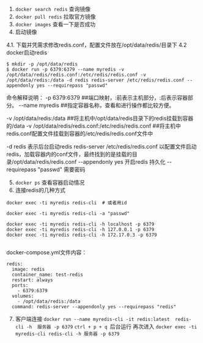 1. `docker search redis`  查询镜像
2. `docker pull redis`  拉取官方镜像
3. `docker images`  查看一下是否成功
4. 启动镜像

4.1. 下载并凭需求修改redis.conf，配置文件放在/opt/data/redis/目录下
4.2  docker启动redis

```
$ mkdir -p /opt/data/redis
$ docker run -p 6379:6379 --name myredis -v /opt/data/redis/redis.conf:/etc/redis/redis.conf -v /opt/data/redis:/data -d redis redis-server /etc/redis/redis.conf --appendonly yes --requirepass "passwd" 
```
命令解释说明：
-p 6379:6379  ##端口映射，:前表示主机部分，:后表示容器部分。
--name myredis  ##指定容器名称，查看和进行操作都比较方便。

-v /opt/data/redis:/data ##将主机中/opt/data/redis目录下的redis挂载到容器的/data
-v /opt/data/redis/redis.conf:/etc/redis/redis.conf ##将主机中redis.conf配置文件挂载到容器的/etc/redis/redis.conf文件中

-d redis 表示后台启动redis
redis-server /etc/redis/redis.conf  以配置文件启动redis，加载容器内的conf文件，最终找到的是挂载的目录/opt/data/redis/redis.conf
--appendonly yes 开启redis 持久化 --requirepass "passwd"  需要密码

5. `docker ps` 查看容器启动情况
6. 连接redis的几种方式

```
docker exec -ti myredis redis-cli  # 或者用id

docker exec -ti myredis redis-cli -a "passwd"

docker exec -ti myredis redis-cli -h localhost -p 6379 
docker exec -ti myredis redis-cli -h 127.0.0.1 -p 6379 
docker exec -ti myredis redis-cli -h 172.17.0.3 -p 6379


```
docker-compose.yml文件内容：
```
redis:
  image: redis
  container_name: test-redis
  restart: always
  ports:
    - 6379:6379
  volumes:
    - /opt/data/redis:/data
  command: redis-server --appendonly yes --requirepass "redis"
```

7. 客户端连接
`docker run --name myredis-cli -it redis:latest  redis-cli -h  服务器 -p 6379`
`ctrl + p + q `后台运行
再次进入
`docker exec -ti myredis-cli redis-cli -h 服务器 -p 6379`

